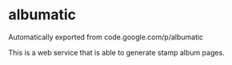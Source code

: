 # albumatic
Automatically exported from code.google.com/p/albumatic

This is a web service that is able to generate stamp album pages.

